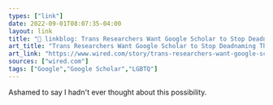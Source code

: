 ```yaml
---
types: ["link"]
date: 2022-09-01T08:07:35-04:00
layout: link
title: "🔗 linkblog: Trans Researchers Want Google Scholar to Stop Deadnaming Them | WIRED'"
art_title: "Trans Researchers Want Google Scholar to Stop Deadnaming Them | WIRED"
art_link: "https://www.wired.com/story/trans-researchers-want-google-scholar-to-stop-deadnaming-them/"
sources: ["wired.com"]
tags: ["Google","Google Scholar","LGBTQ"]
---
```

Ashamed to say I hadn't ever thought about this possibility.
 
